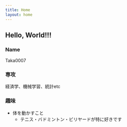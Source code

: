 ```yaml
---
title: Home
layout: home
---
```


## Hello, World!!!

### Name
Taka0007

### 専攻
経済学、機械学習、統計etc

### 趣味
- 体を動かすこと
  - テニス・バドミントン・ビリヤードが特に好きです

